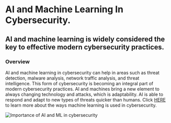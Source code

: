 <!DOCTYPE html>
<html>
<body>
<h1> AI and Machine Learning In Cybersecurity.  </h1>
<h2> AI and machine learning is widely considered the key to effective modern cybersecurity practices. </h2>
<h3> Overview </h3>
<p> AI and machine learning in cybersecurity can help in areas such as threat detection, malware analysis, network traffic analysis, 
and threat intelligence. This form of cybersecurity is becoming an integral part of modern cybersecurity practices. AI and machines 
bring a new element to always changing technology and attacks, which is adaptability. AI is able to respond and adapt to new types of 
threats quicker than humans. Click
<a href="https://www.crowdstrike.com/en-us/cybersecurity-101/artificial-intelligence/machine-learning/" target = "_blank"> HERE</a>
to learn more about the ways machine learning is used in cybersecurity. </p>
<img src="https://www.presencesecure.com/wp-content/uploads/2023/04/The-Advantages-and-Limitations-of-Artificial-Intelligence-and-Machine-Learning-in-Cybersecurity-1024x576.png" alt="Importance of AI and ML in cybersecurity">
</body> 
